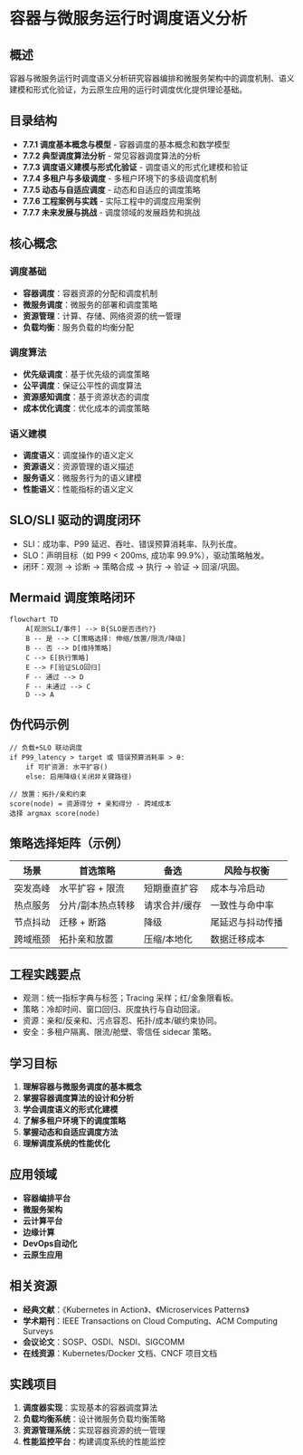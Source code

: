 # 容器与微服务运行时调度语义分析

## 概述

容器与微服务运行时调度语义分析研究容器编排和微服务架构中的调度机制、语义建模和形式化验证，为云原生应用的运行时调度优化提供理论基础。

## 目录结构

- **7.7.1 调度基本概念与模型** - 容器调度的基本概念和数学模型
- **7.7.2 典型调度算法分析** - 常见容器调度算法的分析
- **7.7.3 调度语义建模与形式化验证** - 调度语义的形式化建模和验证
- **7.7.4 多租户与多级调度** - 多租户环境下的多级调度机制
- **7.7.5 动态与自适应调度** - 动态和自适应的调度策略
- **7.7.6 工程案例与实践** - 实际工程中的调度应用案例
- **7.7.7 未来发展与挑战** - 调度领域的发展趋势和挑战

## 核心概念

### 调度基础

- **容器调度**：容器资源的分配和调度机制
- **微服务调度**：微服务的部署和调度策略
- **资源管理**：计算、存储、网络资源的统一管理
- **负载均衡**：服务负载的均衡分配

### 调度算法

- **优先级调度**：基于优先级的调度策略
- **公平调度**：保证公平性的调度算法
- **资源感知调度**：基于资源状态的调度
- **成本优化调度**：优化成本的调度策略

### 语义建模

- **调度语义**：调度操作的语义定义
- **资源语义**：资源管理的语义描述
- **服务语义**：微服务行为的语义建模
- **性能语义**：性能指标的语义定义

## SLO/SLI 驱动的调度闭环

- SLI：成功率、P99 延迟、吞吐、错误预算消耗率、队列长度。
- SLO：声明目标（如 P99 < 200ms, 成功率 99.9%），驱动策略触发。
- 闭环：观测 → 诊断 → 策略合成 → 执行 → 验证 → 回滚/巩固。

## Mermaid 调度策略闭环

```mermaid
flowchart TD
    A[观测SLI/事件] --> B{SLO是否违约?}
    B -- 是 --> C[策略选择: 伸缩/放置/限流/降级]
    B -- 否 --> D[维持策略]
    C --> E[执行策略]
    E --> F[验证SLO回归]
    F -- 通过 --> D
    F -- 未通过 --> C
    D --> A
```

## 伪代码示例

```pseudo
// 负载+SLO 联动调度
if P99_latency > target 或 错误预算消耗率 > θ:
    if 可扩资源: 水平扩容()
    else: 启用降级(关闭非关键路径)

// 放置：拓扑/亲和约束
score(node) = 资源得分 + 亲和得分 - 跨域成本
选择 argmax score(node)
```

## 策略选择矩阵（示例）

| 场景 | 首选策略 | 备选 | 风险与权衡 |
|---|---|---|---|
| 突发高峰 | 水平扩容 + 限流 | 短期垂直扩容 | 成本与冷启动 |
| 热点服务 | 分片/副本热点转移 | 请求合并/缓存 | 一致性与命中率 |
| 节点抖动 | 迁移 + 断路 | 降级 | 尾延迟与抖动传播 |
| 跨域瓶颈 | 拓扑亲和放置 | 压缩/本地化 | 数据迁移成本 |

## 工程实践要点

- 观测：统一指标字典与标签；Tracing 采样；红/金象限看板。
- 策略：冷却时间、窗口回归、灰度执行与自动回滚。
- 资源：亲和/反亲和、污点容忍、拓扑/成本/碳约束协同。
- 安全：多租户隔离、限流/舱壁、零信任 sidecar 策略。

## 学习目标

1. **理解容器与微服务调度的基本概念**
2. **掌握容器调度算法的设计和分析**
3. **学会调度语义的形式化建模**
4. **了解多租户环境下的调度策略**
5. **掌握动态和自适应调度方法**
6. **理解调度系统的性能优化**

## 应用领域

- **容器编排平台**
- **微服务架构**
- **云计算平台**
- **边缘计算**
- **DevOps自动化**
- **云原生应用**

## 相关资源

- **经典文献**：《Kubernetes in Action》、《Microservices Patterns》
- **学术期刊**：IEEE Transactions on Cloud Computing、ACM Computing Surveys
- **会议论文**：SOSP、OSDI、NSDI、SIGCOMM
- **在线资源**：Kubernetes/Docker 文档、CNCF 项目文档

## 实践项目

1. **调度器实现**：实现基本的容器调度算法
2. **负载均衡系统**：设计微服务负载均衡策略
3. **资源管理系统**：实现容器资源的统一管理
4. **性能监控平台**：构建调度系统的性能监控
